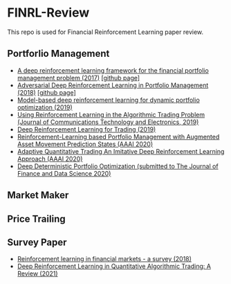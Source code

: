 # FINRL-Review

This repo is used for Financial Reinforcement Learning paper review.

## Portforlio Management

+ [A deep reinforcement learning framework for the financial portfolio management problem (2017)](https://arxiv.org/abs/1706.10059) [[github page]](https://github.com/ZhengyaoJiang/PGPortfolio)
+ [Adversarial Deep Reinforcement Learning in Portfolio Management (2018)](https://arxiv.org/abs/1808.09940) [[github page]](https://github.com/tr8dr/Adversarial-PG)
+ [Model-based deep reinforcement learning for dynamic portfolio optimization (2019)](https://arxiv.org/abs/1901.08740)
+ [Using Reinforcement Learning in the Algorithmic Trading Problem (Journal of Communications Technology and Electronics, 2019)](http://smallake.kr/wp-content/uploads/2020/03/2002.11523.pdf)
+ [Deep Reinforcement Learning for Trading (2019)](https://arxiv.org/abs/1911.10107)
+ [Reinforcement-Learning based Portfolio Management with Augmented Asset Movement Prediction States (AAAI 2020)](https://arxiv.org/abs/2002.05780)
+ [Adaptive Quantitative Trading An Imitative Deep Reinforcement Learning Approach (AAAI 2020)](https://ojs.aaai.org/index.php/AAAI/article/view/5587)
+ [Deep Deterministic Portfolio Optimization (submitted to The Journal of Finance and Data Science 2020)](https://arxiv.org/abs/2003.06497)

## Market Maker

## Price Trailing

## Survey Paper

+ [Reinforcement learning in financial markets - a survey (2018)](https://www.semanticscholar.org/paper/Reinforcement-learning-in-financial-markets-a-Fischer/922864ede84bc49be4ac676951278a9b568b6383)
+ [Deep Reinforcement Learning in Quantitative  Algorithmic Trading: A Review (2021)](https://arxiv.org/abs/2106.00123)
